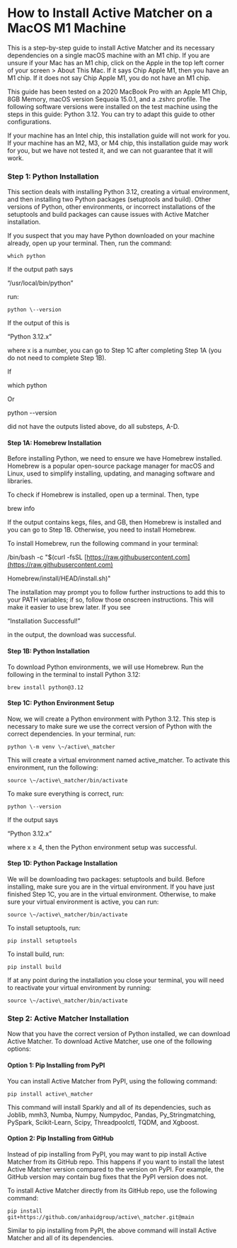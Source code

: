 # How to Install Active Matcher on a MacOS M1 Machine

This is a step-by-step guide to install Active Matcher and its necessary dependencies on a single macOS machine with an M1 chip. If you are unsure if your Mac has an M1 chip, click on the Apple in the top left corner of your screen \> About This Mac. If it says Chip Apple M1, then you have an M1 chip. If it does not say Chip Apple M1, you do not have an M1 chip.

This guide has been tested on a 2020 MacBook Pro with an Apple M1 Chip, 8GB Memory, macOS version Sequoia 15.0.1, and a .zshrc profile. The following software versions were installed on the test machine using the steps in this guide: Python 3.12. You can try to adapt this guide to other configurations.

If your machine has an Intel chip, this installation guide will not work for you. If your machine has an M2, M3, or M4 chip, this installation guide may work for you, but we have not tested it, and we can not guarantee that it will work.

### **Step 1: Python Installation**

This section deals with installing Python 3.12, creating a virtual environment, and then installing two Python packages (setuptools and build). Other versions of Python, other environments, or incorrect installations of the setuptools and build packages can cause issues with Active Matcher installation.

If you suspect that you may have Python downloaded on your machine already, open up your terminal. Then, run the command:

	which python

If the output path says

“/usr/local/bin/python”

run:

	python \--version

If the output of this is

“Python 3.12.x”

where x is a number, you can go to Step 1C after completing Step 1A (you do not need to complete Step 1B).

If

which python

Or

python \--version

did not have the outputs listed above, do all substeps, A-D.

#### **Step 1A: Homebrew Installation**

Before installing Python, we need to ensure we have Homebrew installed. Homebrew is a popular open-source package manager for macOS and Linux, used to simplify installing, updating, and managing software and libraries.

To check if Homebrew is installed, open up a terminal. Then, type

brew info

If the output contains kegs, files, and GB, then Homebrew is installed and you can go to Step 1B. Otherwise, you need to install Homebrew.

To install Homebrew, run the following command in your terminal:

/bin/bash \-c "$(curl \-fsSL [https://raw.githubusercontent.com](https://raw.githubusercontent.com)

Homebrew/install/HEAD/install.sh)"

The installation may prompt you to follow further instructions to add this to your PATH variables; if so, follow those onscreen instructions. This will make it easier to use brew later. If you see

“Installation Successful\!” 

in the output, the download was successful.

#### **Step 1B: Python Installation**

To download Python environments, we will use Homebrew. Run the following in the terminal to install Python 3.12:

	brew install python@3.12

#### **Step 1C: Python Environment Setup**

Now, we will create a Python environment with Python 3.12. This step is necessary to make sure we use the correct version of Python with the correct dependencies. In your terminal, run:

	python \-m venv \~/active\_matcher

This will create a virtual environment named active\_matcher. To activate this environment, run the following:

	source \~/active\_matcher/bin/activate

To make sure everything is correct, run:

	python \--version

If the output says

“Python 3.12.x”

where x ≥ 4, then the Python environment setup was successful.

#### **Step 1D: Python Package Installation**

We will be downloading two packages: setuptools and build. Before installing, make sure you are in the virtual environment. If you have just finished Step 1C, you are in the virtual environment. Otherwise, to make sure your virtual environment is active, you can run:

	source \~/active\_matcher/bin/activate

To install setuptools, run:

	pip install setuptools

To install build, run:

	pip install build

If at any point during the installation you close your terminal, you will need to reactivate your virtual environment by running:

	source \~/active\_matcher/bin/activate

### **Step 2: Active Matcher Installation**

Now that you have the correct version of Python installed, we can download Active Matcher. To download Active Matcher, use one of the following options:

#### **Option 1: Pip Installing from PyPI**

You can install Active Matcher from PyPI, using the following command:

	pip install active\_matcher

This command will install Sparkly and all of its dependencies, such as Joblib, mmh3, Numba, Numpy, Numpydoc, Pandas, Py\_Stringmatching, PySpark, Scikit-Learn, Scipy, Threadpoolctl, TQDM, and Xgboost.

#### **Option 2: Pip Installing from GitHub**

Instead of pip installing from PyPI, you may want to pip install Active Matcher from its GitHub repo. This happens if you want to install the latest Active Matcher version compared to the version on PyPI. For example, the GitHub version may contain bug fixes that the PyPI version does not.

To install Active Matcher directly from its GitHub repo, use the following command:

	pip install git+https://github.com/anhaidgroup/active\_matcher.git@main

Similar to pip installing from PyPI, the above command will install Active Matcher and all of its dependencies.

